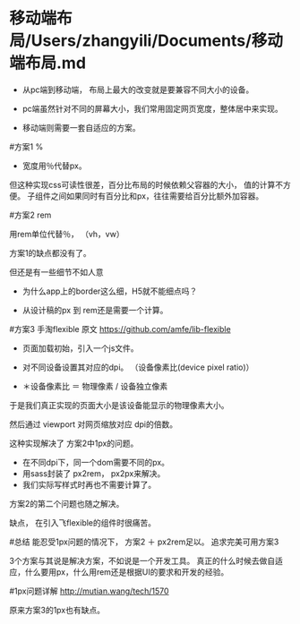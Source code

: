 
# 移动端布局/Users/zhangyili/Documents/移动端布局.md


- 从pc端到移动端， 布局上最大的改变就是要兼容不同大小的设备。 

- pc端虽然针对不同的屏幕大小，我们常用固定网页宽度，整体居中来实现。

- 移动端则需要一套自适应的方案。


#方案1 %

- 宽度用％代替px。 

但这种实现css可读性很差，百分比布局的时候依赖父容器的大小， 值的计算不方便。
子组件之间如果同时有百分比和px，往往需要给百分比额外加容器。



#方案2 rem

用rem单位代替％， （vh，vw）

方案1的缺点都没有了。

但还是有一些细节不如人意

-  为什么app上的border这么细，H5就不能细点吗？

- 从设计稿的px 到 rem还是需要一个计算。


#方案3 手淘flexible
原文 https://github.com/amfe/lib-flexible

- 页面加载初始，引入一个js文件。

- 对不同设备设置其对应的dpi。 （设备像素比(device pixel ratio)） 

- ＊设备像素比 ＝ 物理像素 / 设备独立像素

于是我们真正实现的页面大小是该设备能显示的物理像素大小。

然后通过 viewport 对网页缩放对应 dpi的倍数。

这种实现解决了 方案2中1px的问题。


- 在不同dpi下，同一个dom需要不同的px。
- 用sass封装了 px2rem， px2px来解决。
- 我们实际写样式时再也不需要计算了。

方案2的第二个问题也随之解决。

缺点， 在引入飞flexible的组件时很痛苦。

#总结
能忍受1px问题的情况下， 
方案2 ＋ px2rem足以。
追求完美可用方案3

3个方案与其说是解决方案，不如说是一个开发工具。
真正的什么时候去做自适应，什么要用px，什么用rem还是根据UI的要求和开发的经验。




#1px问题详解
http://mutian.wang/tech/1570

原来方案3的1px也有缺点。

